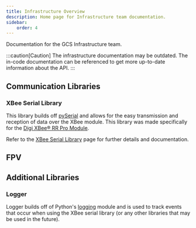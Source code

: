 ```yaml
---
title: Infrastructure Overview
description: Home page for Infrastructure team documentation.
sidebar:
    order: 4
---
```


Documentation for the GCS Infrastructure team.

:::caution[Caution]
The infrastructure documentation may be outdated. The in-code documentation can be referenced to get more up-to-date information about the API.
:::

## Communication Libraries
<!-- Libraries? Maybe there will be another one made for future iterations of this project :O -->

### XBee Serial Library
This library builds off [pySerial](https://pyserial.readthedocs.io/en/latest/pyserial.html) and allows for the easy transmission and reception of data over the XBee module. This library was made specifically for the [Digi XBee® RR Pro Module][xbee_rr_datasheet].

Refer to the [XBee Serial Library][xbee_readme.md] page for further details and documentation.

## FPV
<!-- TO DO -->

## Additional Libraries

### Logger
Logger builds off of Python's [logging](https://docs.python.org/3/library/logging.html) module and is used to track events that occur when using the XBee serial library (or any other libraries that may be used in the future).

[xbee_readme.md]: ./xbee-serial-library/xbee
[xbee_rr_datasheet]: ../../../../../public/digi-xbee-rr-802-15-4-rf-module-datasheet.pdf